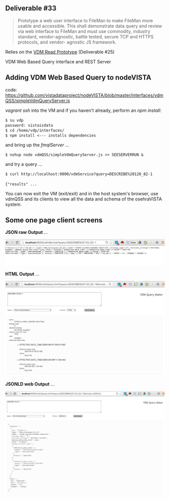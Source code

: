 ## Deliverable #33

> Prototype a web user interface to FileMan to make FileMan more usable and accessible. This shall demonstrate data query and review via web interface to FileMan and must use commodity, industry standard, vendor-agnostic, battle tested, secure TCP and HTTPS protocols, and vendor- agnostic JS framework.

Relies on the [VDM Read Prototype](https://github.com/vistadataproject/VDM/tree/master/prototypes/vdmRead) (Deliverable #25)


VDM Web Based Query interface and REST Server

## Adding VDM Web Based Query to nodeVISTA
code: https://github.com/vistadataproject/nodeVISTA/blob/master/interfaces/vdmQSS/simpleVdmQueryServer.js

_vagrant ssh_ into the VM and if you haven't already, perform an _npm install_: 

```text
$ su vdp
password: vistaisdata
$ cd /home/vdp/interfaces/
$ npm install <--- installs dependencies
```

and bring up the _fmqlServer_ ...

```text
$ nohup node vdmQSS/simpleVdmQueryServer.js >> SEESERVERRUN &
```

and try a query ...

```text
$ curl http://localhost:9000/vdmService?query=DESCRIBE%20120_82-1

{"results" ...
```

You can now exit the VM (exit/exit) and in the host system's browser, use vdmQSS and its clients to view
all the data and schema of the osehraVISTA system. 

## Some one page client screens


__JSON raw Output__ ...

![vdm QSS JSON](/interfaces/images/vdmQSSjson.png?raw=true)

__HTML Output__ ...

![vdm QSS HTML](/interfaces/images/vdmQSShtml.png?raw=true)

__JSONLD web Output__ ...

![vdm QSS JSONLD](/interfaces/images/vdmQSSjsonld.png?raw=true)


